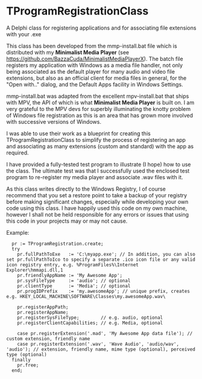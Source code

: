 # TProgramRegistrationClass

A Delphi class for registering applications and for associating file extensions with your .exe

This class has been developed from the mmp-install.bat file which is distributed with my **Minimalist Media Player** (see https://github.com/BazzaCuda/MinimalistMediaPlayerX). 
The batch file registers my application with Windows as a media file handler, not only being associated as the default player for many audio and video file extensions, but also as an official client for media files in general, for the "Open with.." dialog, and the Default Apps facility in Windows Settings.

mmp-install.bat was adapted from the excellent mpv-install.bat that ships with MPV, the API of which is what **Minimalist Media Player** is built on.
I am very grateful to the MPV devs for superbly illuminating the knotty problem of Windows file registration as this is an area that has grown more involved with successive versions of Windows.

I was able to use their work as a blueprint for creating this TProgramRegistrationClass to simplify the process of registering an app and associating as many extensions (custom and standard) with the app as required.

I have provided a fully-tested test program to illustrate (I hope) how to use the class. The ultimate test was that I successfully used the enclosed test program to re-register my media player and associate .wav files with it.

As this class writes directly to the Windows Registry, I of course recommend that you set a restore point to take a backup of your registry before making significant changes, especially while developing your own code using this class. I have happily used this code on my own machine, however I shall not be held responsible for any errors or issues that using this code in your projects may or may not cause.

Example:
 
      pr := TProgramRegistration.create;
      try
        pr.fullPathToExe   := 'C:\myapp.exe'; // In addition, you can also set pr.fullPathToIco to specify a separate .ico icon file or any valid icon registry entry, e.g. %ProgramFiles%\Internet Explorer\hmmapi.dll,1
        pr.friendlyAppName := 'My Awesome App';
        pr.sysFileType     := 'audio'; // optional
        pr.clientType      := 'Media'; // optional
        pr.progIDPrefix    := 'my.awesomeApp'; // unique prefix, creates e.g. HKEY_LOCAL_MACHINE\SOFTWARE\Classes\my.awesomeApp.wav\

        pr.registerAppPath;
        pr.registerAppName;
        pr.registerSysFileType;        // e.g. audio, optional
        pr.registerClientCapabilities; // e.g. Media, optional

        case pr.registerExtension('.mad', 'My Awesome App data file'); // custom extension, friendly name
        case pr.registerExtension('.wav', 'Wave Audio', 'audio/wav', 'audio'); // extension, friendly name, mime type (optional), perceived type (optional)
      finally
        pr.free;
      end;

